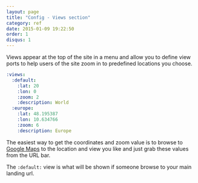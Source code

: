 ```yaml
---
layout: page
title: "Config - Views section"
category: ref
date: 2015-01-09 19:22:50
order: 1
disqus: 1
---
```


Views appear at the top of the site in a menu and allow you to define view ports to help users of the site zoom in to predefined locations you choose.

```YAML
:views:
  :default:
    :lat: 20
    :lon: 0
    :zoom: 2
    :description: World
  :europe:
    :lat: 48.195387
    :lon: 10.634766
    :zoom: 6
    :description: Europe
```

The easiest way to get the coordinates and zoom value is to browse to [Google Maps](https://maps.google.com/) to the location and view you like and just grab these values from the URL bar.

The ```:default:``` view is what will be shown if someone browse to your main landing url.
